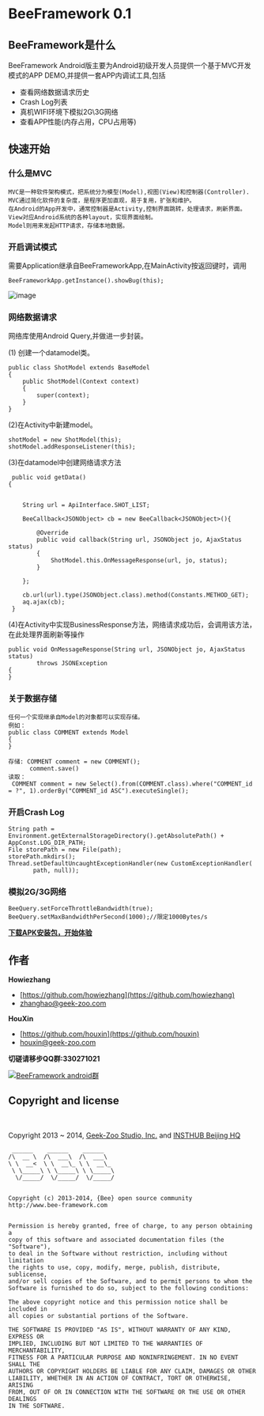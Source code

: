 # BeeFramework 0.1

## BeeFramework是什么
BeeFramework Android版主要为Android初级开发人员提供一个基于MVC开发模式的APP DEMO,并提供一套APP内调试工具,包括

*	查看网络数据请求历史
*	Crash Log列表
*	真机WIFI环境下模拟2G\3G网络
*	查看APP性能(内存占用，CPU占用等)


## 快速开始
### 什么是MVC
	
	MVC是一种软件架构模式，把系统分为模型(Model),视图(View)和控制器(Controller).
	MVC通过简化软件的复杂度，是程序更加直观，易于复用，扩张和维护。
	在Android的App开发中，通常控制器是Activity,控制界面跳转，处理请求，刷新界面。
	View对应Android系统的各种layout，实现界面绘制。
	Model则用来发起HTTP请求，存储本地数据。
### 开启调试模式
需要Application继承自BeeFrameworkApp,在MainActivity按返回键时，调用

	BeeFrameworkApp.getInstance().showBug(this);
	

![image](https://raw.githubusercontent.com/BeeFramework/BeeFramework_Android/master/example.png)

### 网络数据请求


网络库使用Android Query,并做进一步封装。

(1) 创建一个datamodel类。

	public class ShotModel extends BaseModel
	{
		public ShotModel(Context context)
    	{
        	super(context);
	    }
	}

(2)在Activity中新建model。
	
	shotModel = new ShotModel(this);
    shotModel.addResponseListener(this);
    
(3)在datamodel中创建网络请求方法

	 public void getData()
    {


        String url = ApiInterface.SHOT_LIST;
        
        BeeCallback<JSONObject> cb = new BeeCallback<JSONObject>(){

            @Override
            public void callback(String url, JSONObject jo, AjaxStatus status)
            {
                ShotModel.this.OnMessageResponse(url, jo, status);
            }

        };

        cb.url(url).type(JSONObject.class).method(Constants.METHOD_GET);
        aq.ajax(cb);
	 }
   
(4)在Activity中实现BusinessResponse方法，网络请求成功后，会调用该方法，在此处理界面刷新等操作

	public void OnMessageResponse(String url, JSONObject jo, AjaxStatus status)
            throws JSONException 
    {
    }
	   
	   
### 关于数据存储

	任何一个实现继承自Model的对象都可以实现存储。
	例如：
	public class COMMENT extends Model 
	{
	}
	
	存储: COMMENT comment = new COMMENT();
		  comment.save()
	读取：
	 COMMENT comment = new Select().from(COMMENT.class).where("COMMENT_id = ?", 1).orderBy("COMMENT_id ASC").executeSingle();
	   
### 开启Crash Log

	String path = Environment.getExternalStorageDirectory().getAbsolutePath() + AppConst.LOG_DIR_PATH;
	File storePath = new File(path);
	storePath.mkdirs();
	Thread.setDefaultUncaughtExceptionHandler(new CustomExceptionHandler(
           path, null));
                
### 模拟2G/3G网络

	BeeQuery.setForceThrottleBandwidth(true);
	BeeQuery.setMaxBandwidthPerSecond(1000);//限定1000Bytes/s                

**[下载APK安装包，开始体验](https://play.google.com/store/apps/details?id=com.BeeFramework.example)**

## 作者

**Howiezhang**

+ [https://github.com/howiezhang](https://github.com/howiezhang)
+ [zhanghao@geek-zoo.com](zhanghao@geek-zoo.com)

**HouXin**

+ [https://github.com/houxin](https://github.com/houxin)
+ [houxin@geek-zoo.com](houxin@geek-zoo.com)

**切磋请移步QQ群:330271021**

  <a target="_blank" href="http://wp.qq.com/wpa/qunwpa?idkey=37d8346a7dfc346783bb20355f0b03742d7a99ac6d09332739d4d47a6d3128b4"><img border="0" src="http://pub.idqqimg.com/wpa/images/group.png" alt="BeeFramework android群" title="BeeFramework android群"></a>

## Copyright and license
<br/>

Copyright 2013 ~ 2014, [Geek-Zoo Studio, Inc.](http://www.geek-zoo.com) and [INSTHUB Beijing HQ](http://www.insthub.com)


	 ______    ______    ______
	/\  __ \  /\  ___\  /\  ___\
	\ \  __<  \ \  __\_ \ \  __\_
	 \ \_____\ \ \_____\ \ \_____\
	  \/_____/  \/_____/  \/_____/


	Copyright (c) 2013-2014, {Bee} open source community
	http://www.bee-framework.com


	Permission is hereby granted, free of charge, to any person obtaining a
	copy of this software and associated documentation files (the "Software"),
	to deal in the Software without restriction, including without limitation
	the rights to use, copy, modify, merge, publish, distribute, sublicense,
	and/or sell copies of the Software, and to permit persons to whom the
	Software is furnished to do so, subject to the following conditions:

	The above copyright notice and this permission notice shall be included in
	all copies or substantial portions of the Software.

	THE SOFTWARE IS PROVIDED "AS IS", WITHOUT WARRANTY OF ANY KIND, EXPRESS OR
	IMPLIED, INCLUDING BUT NOT LIMITED TO THE WARRANTIES OF MERCHANTABILITY,
	FITNESS FOR A PARTICULAR PURPOSE AND NONINFRINGEMENT. IN NO EVENT SHALL THE
	AUTHORS OR COPYRIGHT HOLDERS BE LIABLE FOR ANY CLAIM, DAMAGES OR OTHER
	LIABILITY, WHETHER IN AN ACTION OF CONTRACT, TORT OR OTHERWISE, ARISING
	FROM, OUT OF OR IN CONNECTION WITH THE SOFTWARE OR THE USE OR OTHER DEALINGS
	IN THE SOFTWARE.




